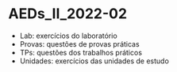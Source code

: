 # AEDs_II_2022-02

- Lab: exercícios do laboratório
- Provas: questões de provas práticas
- TPs: questões dos trabalhos práticos
- Unidades: exercícios das unidades de estudo
